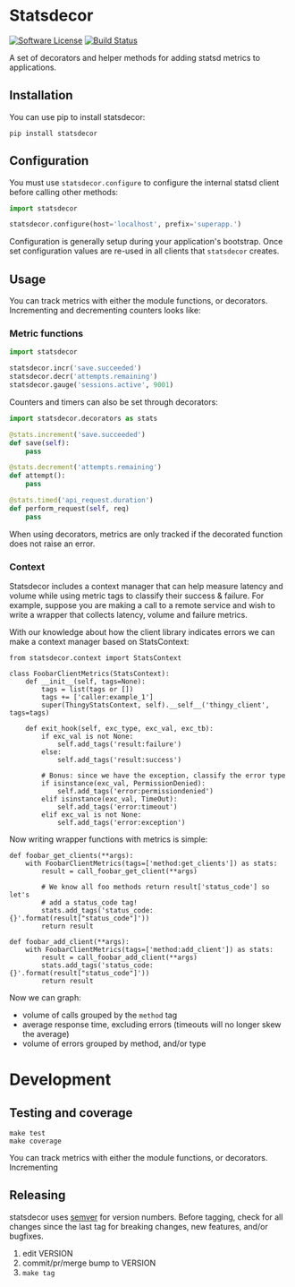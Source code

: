 # Statsdecor

[![Software License](https://img.shields.io/badge/license-MIT-brightgreen.svg?style=flat-square)](LICENSE.txt)
[![Build Status](https://api.travis-ci.org/freshbooks/statsdecor.svg)](https://travis-ci.org/freshbooks/statsdecor)

A set of decorators and helper methods for adding statsd metrics to applications.

## Installation

You can use pip to install statsdecor:

```shell
pip install statsdecor
```

## Configuration

You must use `statsdecor.configure` to configure the internal statsd client before
calling other methods:

```python
import statsdecor

statsdecor.configure(host='localhost', prefix='superapp.')
```

Configuration is generally setup during your application's bootstrap. Once
set configuration values are re-used in all clients that `statsdecor` creates.


## Usage

You can track metrics with either the module functions, or decorators. Incrementing
and decrementing counters looks like:

### Metric functions

```python
import statsdecor

statsdecor.incr('save.succeeded')
statsdecor.decr('attempts.remaining')
statsdecor.gauge('sessions.active', 9001)
```

Counters and timers can also be set through decorators:

```python
import statsdecor.decorators as stats

@stats.increment('save.succeeded')
def save(self):
    pass

@stats.decrement('attempts.remaining')
def attempt():
    pass

@stats.timed('api_request.duration')
def perform_request(self, req)
    pass
```

When using decorators, metrics are only tracked if the decorated function
does not raise an error.

### Context

Statsdecor includes a context manager that can help measure latency and volume
while using metric tags to classify their success & failure.  For example,
suppose you are making a call to a remote service and wish to write a wrapper
that collects latency, volume and failure metrics.

With our knowledge about how the client library indicates errors we can make a context manager
based on StatsContext:

```
from statsdecor.context import StatsContext

class FoobarClientMetrics(StatsContext):
    def __init__(self, tags=None):
        tags = list(tags or [])
        tags += ['caller:example_1']
        super(ThingyStatsContext, self).__self__('thingy_client', tags=tags)

    def exit_hook(self, exc_type, exc_val, exc_tb):
        if exc_val is not None:
            self.add_tags('result:failure')
        else:
            self.add_tags('result:success')

        # Bonus: since we have the exception, classify the error type
        if isinstance(exc_val, PermissionDenied):
            self.add_tags('error:permissiondenied')
        elif isinstance(exc_val, TimeOut):
            self.add_tags('error:timeout')
        elif exc_val is not None:
            self.add_tags('error:exception')

```

Now writing wrapper functions with metrics is simple:

```
def foobar_get_clients(**args):
    with FoobarClientMetrics(tags=['method:get_clients']) as stats:
        result = call_foobar_get_client(**args)

        # We know all foo methods return result['status_code'] so let's
        # add a status_code tag!
        stats.add_tags('status_code:{}'.format(result["status_code"]'))
        return result

def foobar_add_client(**args):
    with FoobarClientMetrics(tags=['method:add_client']) as stats:
        result = call_foobar_add_client(**args)
        stats.add_tags('status_code:{}'.format(result["status_code"]'))
        return result
```

Now we can graph:

* volume of calls grouped by the `method` tag
* average response time, excluding errors (timeouts will no longer skew the average)
* volume of errors grouped by method, and/or type

# Development

## Testing and coverage

```
make test
make coverage
```

You can track metrics with either the module functions, or decorators. Incrementing

## Releasing

statsdecor uses [semver](https://semver.org) for version numbers. Before tagging,
check for all changes since the last tag for breaking changes, new features,
and/or bugfixes.

1. edit VERSION
2. commit/pr/merge bump to VERSION
3. `make tag`


